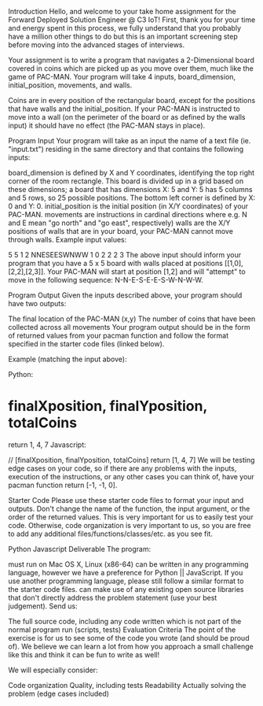 Introduction
Hello, and welcome to your take home assignment for the Forward Deployed Solution Engineer @ C3 IoT! First, thank you for your time and energy spent in this process, we fully understand that you probably have a million other things to do but this is an important screening step before moving into the advanced stages of interviews.

Your assignment is to write a program that navigates a 2-Dimensional board covered in coins which are picked up as you move over them, much like the game of PAC-MAN. Your program will take 4 inputs, board_dimension, initial_position, movements, and walls.

Coins are in every position of the rectangular board, except for the positions that have walls and the initial_position. If your PAC-MAN is instructed to move into a wall (on the perimeter of the board or as defined by the walls input) it should have no effect (the PAC-MAN stays in place).

Program Input
Your program will take as an input the name of a text file (ie. "input.txt") residing in the same directory and that contains the following inputs:

board_dimension is defined by X and Y coordinates, identifying the top right corner of the room rectangle. This board is divided up in a grid based on these dimensions; a board that has dimensions X: 5 and Y: 5 has 5 columns and 5 rows, so 25 possible positions. The bottom left corner is defined by X: 0 and Y: 0.
initial_position is the initial position (in X/Y coordinates) of your PAC-MAN.
movements are instructions in cardinal directions where e.g. N and E mean "go north" and "go east", respectively)
walls are the X/Y positions of walls that are in your board, your PAC-MAN cannot move through walls.
Example input values:

5 5
1 2
NNESEESWNWW
1 0
2 2
2 3
The above input should inform your program that you have a 5 x 5 board with walls placed at positions [[1,0],[2,2],[2,3]]. Your PAC-MAN will start at position [1,2] and will "attempt" to move in the following sequence: N-N-E-S-E-E-S-W-N-W-W.

Program Output
Given the inputs described above, your program should have two outputs:

The final location of the PAC-MAN (x,y)
The number of coins that have been collected across all movements
Your program output should be in the form of returned values from your pacman function and follow the format specified in the starter code files (linked below).

Example (matching the input above):

Python:

# finalXposition, finalYposition, totalCoins
return 1, 4, 7
Javascript:

// [finalXposition, finalYposition, totalCoins]
return [1, 4, 7]
We will be testing edge cases on your code, so if there are any problems with the inputs, execution of the instructions, or any other cases you can think of, have your pacman function return [-1, -1, 0].

Starter Code
Please use these starter code files to format your input and outputs. Don't change the name of the function, the input argument, or the order of the returned values. This is very important for us to easily test your code. Otherwise, code organization is very important to us, so you are free to add any additional files/functions/classes/etc. as you see fit.

Python
Javascript
Deliverable
The program:

must run on Mac OS X, Linux (x86-64)
can be written in any programming language, however we have a preference for Python || JavaScript. If you use another programming language, please still follow a similar format to the starter code files.
can make use of any existing open source libraries that don't directly address the problem statement (use your best judgement).
Send us:

The full source code, including any code written which is not part of the normal program run (scripts, tests)
Evaluation Criteria
The point of the exercise is for us to see some of the code you wrote (and should be proud of). We believe we can learn a lot from how you approach a small challenge like this and think it can be fun to write as well!

We will especially consider:

Code organization
Quality, including tests
Readability
Actually solving the problem (edge cases included)